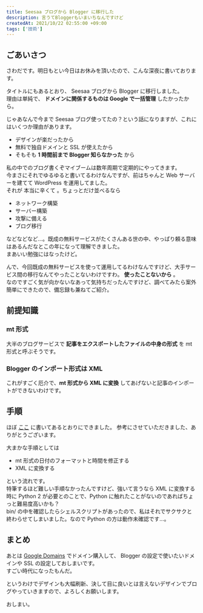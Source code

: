 ```yaml
---
title: Seesaa ブログから Blogger に移行した
description: 言うてBloggerもいまいちなんですけど
createdAt: 2021/10/22 02:55:00 +09:00
tags: ['技術']
---
```


## ごあいさつ

さわだです。明日もとい今日はお休みを頂いたので、こんな深夜に書いております。

タイトルにもあるとおり、 Seesaa ブログから Blogger に移行しました。  
理由は単純で、 **ドメインに関係するものは Google で一括管理** したかったから。

じゃあなんで今まで Seesaa ブログ使ってたの？という話になりますが、これにはいくつか理由があります。

-   デザインが楽だったから
-   無料で独自ドメインと SSL が使えたから
-   そもそも **1 時間前まで Blogger 知らなかった** から

私の中でのブログ書くぞマイブームは数年周期で定期的にやってきます。  
今まさにそれでゆるゆると書いてるわけなんですが、前はちゃんと Web サーバーを建てて WordPress を運用してました。  
それが 本当に辛くて 。ちょっとだけ並べるなら

-   ネットワーク構築
-   サーバー構築
-   攻撃に備える
-   ブログ移行

などなどなど…。既成の無料サービスがたくさんある世の中、やっぱり頼る意味はあるんだなとこの年になって理解できました。  
まあいい勉強にはなったけど。

んで、今回既成の無料サービスを使って運用してるわけなんですけど、大手サービス間の移行なんてやったことないわけですわ。 **使ったことないから** 。  
なのですごく気が向かないなあって気持ちだったんですけど、調べてみたら案外簡単にできたので、備忘録も兼ねてご紹介。

## 前提知識

### mt 形式

大半のブログサービスで **記事をエクスポートしたファイルの中身の形式** を mt 形式と呼ぶそうです。

### Blogger のインポート形式は XML

これがすごく厄介で、**mt 形式から XML に変換** してあげないと記事のインポートができないわけです。

## 手順

ほぼ [ここ](https://kenkyuu.air-nifty.com/blog/2021/08/post-3aafdd.html) に書いてあるとおりにできました。
参考にさせていただきました、ありがとうございます。

大まかな手順としては

-   mt 形式の日付のフォーマットと時間を修正する
-   XML に変換する

という流れです。  
特筆するほど難しい手順なかったんですけど、強いて言うなら XML に変換する時に Python 2 が必要とのことで、Python に触れたことがないのであればちょっと難易度高いかも？  
bin/ の中を確認したらシェルスクリプトがあったので、私はそれでサクサクと終わらせてしまいました。なので Python の方は動作未確認です…。

## まとめ

あとは [Google Domains](https://domains.google.com/) でドメイン購入して、 Blogger の設定で使いたいドメインや SSL の設定しておしまいです。  
すごい時代になったもんだ。

というわけでデザインも大幅刷新、決して目に良いとは言えないデザインでブログやっていきますので、よろしくお願いします。

おしまい。
